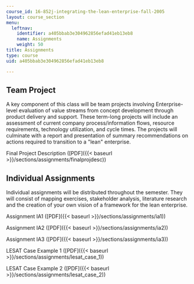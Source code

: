 ```yaml
---
course_id: 16-852j-integrating-the-lean-enterprise-fall-2005
layout: course_section
menu:
  leftnav:
    identifier: a405bbab3e304962856efad41eb13eb8
    name: Assignments
    weight: 50
title: Assignments
type: course
uid: a405bbab3e304962856efad41eb13eb8

---
```


Team Project
------------

A key component of this class will be team projects involving Enterprise-level evaluation of value streams from concept development through product delivery and support. These term-long projects will include an assessment of current company process/information flows, resource requirements, technology utilization, and cycle times. The projects will culminate with a report and presentation of summary recommendations on actions required to transition to a "lean" enterprise.

Final Project Description ([PDF]({{< baseurl >}}/sections/assignments/finalprojdesc))

Individual Assignments
----------------------

Individual assignments will be distributed throughout the semester. They will consist of mapping exercises, stakeholder analysis, literature research and the creation of your own vision of a framework for the lean enterprise.

Assignment IA1 ([PDF]({{< baseurl >}}/sections/assignments/ia1))

Assignment IA2 ([PDF]({{< baseurl >}}/sections/assignments/ia2))

Assignment IA3 ([PDF]({{< baseurl >}}/sections/assignments/ia3))

LESAT Case Example 1 ([PDF]({{< baseurl >}}/sections/assignments/lesat_case_1))

LESAT Case Example 2 ([PDF]({{< baseurl >}}/sections/assignments/lesat_case_2))